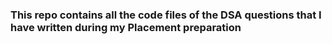 ### This repo contains all the code files of the DSA questions that I have written during my Placement preparation
